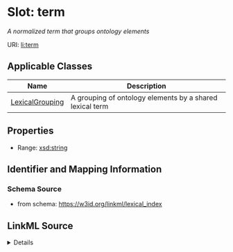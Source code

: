 # Slot: term
_A normalized term that groups ontology elements_


URI: [li:term](https://w3id.org/linkml/lexical_index/term)



<!-- no inheritance hierarchy -->




## Applicable Classes

| Name | Description |
| --- | --- |
[LexicalGrouping](LexicalGrouping.md) | A grouping of ontology elements by a shared lexical term






## Properties

* Range: [xsd:string](http://www.w3.org/2001/XMLSchema#string)







## Identifier and Mapping Information







### Schema Source


* from schema: https://w3id.org/linkml/lexical_index




## LinkML Source

<details>
```yaml
name: term
description: A normalized term that groups ontology elements
from_schema: https://w3id.org/linkml/lexical_index
rank: 1000
key: true
alias: term
owner: LexicalGrouping
domain_of:
- LexicalGrouping
range: string

```
</details>
